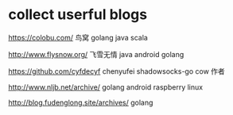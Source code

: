 # collect userful blogs

https://colobu.com/ 鸟窝 golang java scala

http://www.flysnow.org/ 飞雪无情 java android golang

https://github.com/cyfdecyf chenyufei shadowsocks-go cow 作者

http://www.nljb.net/archive/ golang android raspberry linux

http://blog.fudenglong.site/archives/ golang
